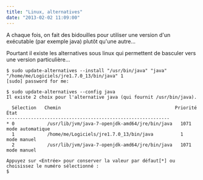 ```yaml
---
title: "Linux, alternatives"
date: "2013-02-02 11:09:00"
---
```

A chaque fois, on fait des bidouilles pour utiliser une version d'un exécutable (par exemple java) plutôt qu'une autre...

Pourtant il existe les alternatives sous linux qui permettent de basculer vers une version particulière...


```
$ sudo update-alternatives --install "/usr/bin/java" "java" "/home/me/Logiciels/jre1.7.0_13/bin/java" 1
[sudo] password for me: 

$ sudo update-alternatives --config java
Il existe 2 choix pour l'alternative java (qui fournit /usr/bin/java).

  Sélection   Chemin                                          Priorité  État
------------------------------------------------------------
* 0            /usr/lib/jvm/java-7-openjdk-amd64/jre/bin/java   1071      mode automatique
  1            /home/me/Logiciels/jre1.7.0_13/bin/java          1         mode manuel
  2            /usr/lib/jvm/java-7-openjdk-amd64/jre/bin/java   1071      mode manuel

Appuyez sur <Entrée> pour conserver la valeur par défaut[*] ou choisissez le numéro sélectionné :
$
```

<div style="height: 0; overflow: hidden;">update-alternatives config java install
</div>
